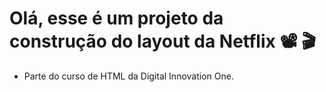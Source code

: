 # Olá, esse é um projeto da construção do layout da Netflix :film_projector: :clapper:

- Parte do curso de HTML da Digital Innovation One.



